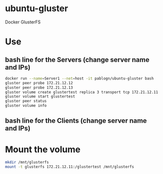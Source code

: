 # ubuntu-gluster
Docker GlusterFS
# Use

## bash line for the Servers (change server name and IPs)
```bash
docker run --name=Server1 --net=host -it pablogn/ubuntu-gluster bash
gluster peer probe 172.21.12.12
gluster peer probe 172.21.12.13
gluster volume create glustertest replica 3 transport tcp 172.21.12.11:/brick 172.21.12.12:/brick 172.21.12.13:/brick force
gluster volume start glustertest
gluster peer status
gluster volume info
```

## bash line for the Clients (change server name and IPs)
# Mount the volume
```bash
mkdir /mnt/glusterfs
mount -t glusterfs 172.21.12.11:/glustertest /mnt/glusterfs
```
